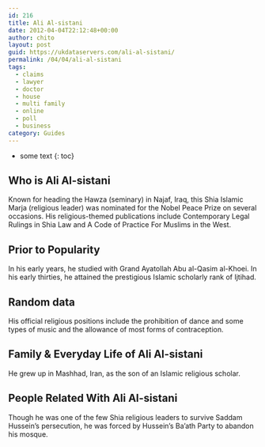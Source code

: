 ```yaml
---
id: 216
title: Ali Al-sistani
date: 2012-04-04T22:12:48+00:00
author: chito
layout: post
guid: https://ukdataservers.com/ali-al-sistani/
permalink: /04/04/ali-al-sistani
tags:
  - claims
  - lawyer
  - doctor
  - house
  - multi family
  - online
  - poll
  - business
category: Guides
---
```


* some text
{: toc}


## Who is  Ali Al-sistani
                  
                  
                  
Known for heading the Hawza (seminary) in Najaf, Iraq, this Shia Islamic Marja (religious leader) was nominated for the Nobel Peace Prize on several occasions. His religious-themed publications include Contemporary Legal Rulings in Shia Law and A Code of Practice For Muslims in the West.
                  
                
                
                
## Prior to Popularity 
                  
                  
                  
In his early years, he studied with Grand Ayatollah Abu al-Qasim al-Khoei. In his early thirties, he attained the prestigious Islamic scholarly rank of Ijtihad.
                  
                
                
                
## Random data 
                  
                  
                  
His official religious positions include the prohibition of dance and some types of music and the allowance of most forms of contraception.
                  
                
                
                
## Family & Everyday Life of Ali Al-sistani
                  
                  
                  
He grew up in Mashhad, Iran, as the son of an Islamic religious scholar.
                  
                
                
                
## People Related With  Ali Al-sistani
                  
                  
                  
Though he was one of the few Shia religious leaders to survive Saddam Hussein&#8217;s persecution, he was forced by Hussein&#8217;s Ba&#8217;ath Party to abandon his mosque.
                  
                
              
            
          
          
          
    
    
  
